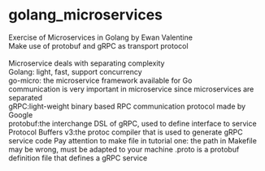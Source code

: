 # golang_microservices
Exercise of Microservices in Golang by Ewan Valentine<br/> 
Make use of protobuf and gRPC as transport protocol<br/>  
Microservice deals with separating complexity<br/> 
Golang: light, fast, support concurrency<br/> 
go-micro: the microservice framework available for Go<br/> 
communication is very important in microservice since microservices are separated<br/> 
gRPC:light-weight binary based RPC communication protocol made by Google<br/> 
protobuf:the interchange DSL of gRPC, used to define interface to service
Protocol Buffers v3:the protoc compiler that is used to generate gRPC service code
Pay attention to make file in tutorial one: the path in Makefile may be wrong, must be adapted to your machine
.proto is a protobuf definition file that defines a gRPC service

